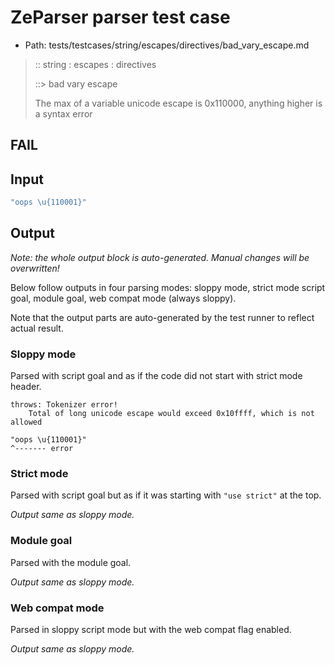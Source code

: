 # ZeParser parser test case

- Path: tests/testcases/string/escapes/directives/bad_vary_escape.md

> :: string : escapes : directives
>
> ::> bad vary escape
>
> The max of a variable unicode escape is 0x110000, anything higher is a syntax error

## FAIL

## Input

`````js
"oops \u{110001}"
`````

## Output

_Note: the whole output block is auto-generated. Manual changes will be overwritten!_

Below follow outputs in four parsing modes: sloppy mode, strict mode script goal, module goal, web compat mode (always sloppy).

Note that the output parts are auto-generated by the test runner to reflect actual result.

### Sloppy mode

Parsed with script goal and as if the code did not start with strict mode header.

`````
throws: Tokenizer error!
    Total of long unicode escape would exceed 0x10ffff, which is not allowed

"oops \u{110001}"
^------- error
`````

### Strict mode

Parsed with script goal but as if it was starting with `"use strict"` at the top.

_Output same as sloppy mode._

### Module goal

Parsed with the module goal.

_Output same as sloppy mode._

### Web compat mode

Parsed in sloppy script mode but with the web compat flag enabled.

_Output same as sloppy mode._
